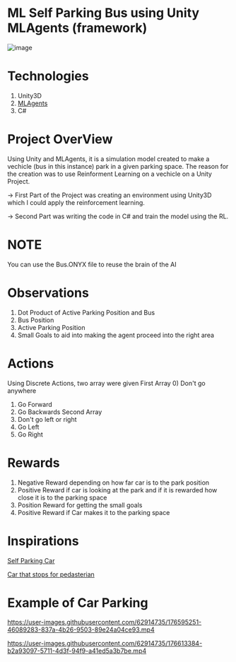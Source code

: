 # ML Self Parking Bus using Unity MLAgents (framework) 

![image](https://user-images.githubusercontent.com/62914735/176587688-edc8fe86-1cb2-482e-82bc-0d111cf2244d.png)

# Technologies
1) Unity3D
2) [MLAgents](https://github.com/Unity-Technologies/ml-agents)
3) C#

# Project OverView

Using Unity and MLAgents, it is a simulation model created to make a vechicle (bus in this instance) park in a given parking space. The reason for the creation was to use Reinforment Learning on a vechicle on a Unity Project. 

-> First Part of the Project was creating an environment using Unity3D which I could apply the reinforcement learning. 

-> Second Part was writing the code in C# and train the model using the RL. 

# NOTE
You can use the Bus.ONYX file to reuse the brain of the AI

# Observations
1) Dot Product of Active Parking Position and Bus
2) Bus Position
3) Active Parking Position
4) Small Goals to aid into making the agent proceed into the right area

# Actions
Using Discrete Actions, two array were given
First Array
0) Don't go anywhere
1) Go Forward
2) Go Backwards
Second Array
0) Don't go left or right
1) Go Left
2) Go Right

# Rewards

1) Negative Reward depending on how far car is to the park position
2) Positive Reward if car is looking at the park and if it is rewarded how close it is to the parking space
3) Position Reward for getting the small goals
4) Positive Reward if Car makes it to the parking space

# Inspirations

[Self Parking Car](https://www.youtube.com/watch?v=VMp6pq6_QjI&t=265s)

[Car that stops for pedasterian](https://www.youtube.com/watch?v=7jeXZLVvg-4&t=54s)

# Example of Car Parking


https://user-images.githubusercontent.com/62914735/176595251-46089283-837a-4b26-9503-89e24a04ce93.mp4



https://user-images.githubusercontent.com/62914735/176613384-b2a93097-5711-4d3f-94f9-a41ed5a3b7be.mp4










